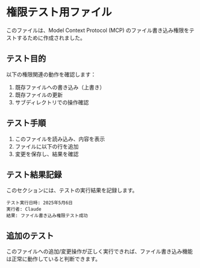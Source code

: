# 権限テスト用ファイル

このファイルは、Model Context Protocol (MCP) のファイル書き込み権限をテストするために作成されました。

## テスト目的

以下の権限関連の動作を確認します：

1. 既存ファイルへの書き込み（上書き）
2. 既存ファイルの更新
3. サブディレクトリでの操作確認

## テスト手順

1. このファイルを読み込み、内容を表示
2. ファイルに以下の行を追加
3. 変更を保存し、結果を確認

## テスト結果記録

このセクションには、テストの実行結果を記録します。

```
テスト実行日時: 2025年5月6日
実行者: Claude
結果: ファイル書き込み権限テスト成功
```

## 追加のテスト

このファイルへの追加/変更操作が正しく実行できれば、ファイル書き込み機能は正常に動作していると判断できます。
